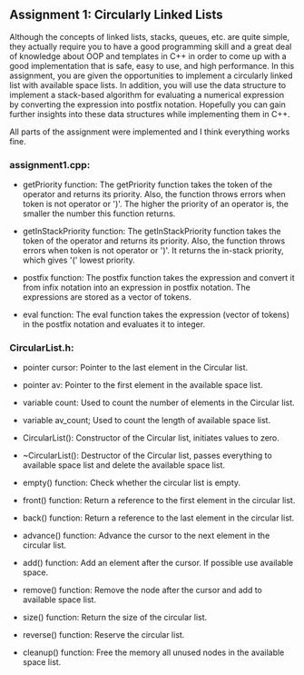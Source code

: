 ## Assignment 1: Circularly Linked Lists

Although the concepts of linked lists, stacks, queues, etc. are quite simple, they actually require you to have a good programming skill and a great deal of knowledge about OOP and templates in C++ in order to come up with a good implementation that is safe, easy to use, and high performance. In this assignment, you are given the opportunities to implement a circularly linked list with available space lists. In addition, you will use the data structure to implement a stack-based algorithm for evaluating a numerical expression by converting the expression into postfix notation. Hopefully you can gain further insights into these data structures while implementing them in C++.

All parts of the assignment were implemented and I think everything works fine.

### assignment1.cpp:

- getPriority function:
The getPriority function takes the token of the operator and returns its priority. Also, the function throws errors when token is not operator or ')'. The higher the priority of an operator is, the smaller the number this function returns.

- getInStackPriority function:
The getInStackPriority function takes the token of the operator and returns its priority. Also, the function throws errors when token is not operator or ')'. It returns the in-stack priority, which gives '(' lowest priority.

- postfix function:
The postfix function takes the expression and convert it from infix notation into an expression in postfix notation. The expressions are stored as a vector of tokens.

- eval function:
The eval function takes the expression (vector of tokens) in the postfix notation and evaluates it to integer.

### CircularList.h:

- pointer cursor:
Pointer to the last element in the Circular list.

- pointer av:
Pointer to the first element in the available space list.

- variable count:
Used to count the number of elements in the Circular list.

- variable av_count;
Used to count the length of available space list.

- CircularList():
Constructor of the Circular list, initiates values to zero.

- ~CircularList():
Destructor of the Circular list, passes everything to available space list and delete the available space list.

- empty() function:
Check whether the circular list is empty.

- front() function:
Return a reference to the first element in the circular list.

- back() function:
Return a reference to the last element in the circular list.

- advance() function:
Advance the cursor to the next element in the circular list.

- add() function:
Add an element after the cursor. If possible use available space.

- remove() function:
Remove the node after the cursor and add to available space list.

- size() function:
Return the size of the circular list.

- reverse() function:
Reserve the circular list.

- cleanup() function:
Free the memory all unused nodes in the available space list.